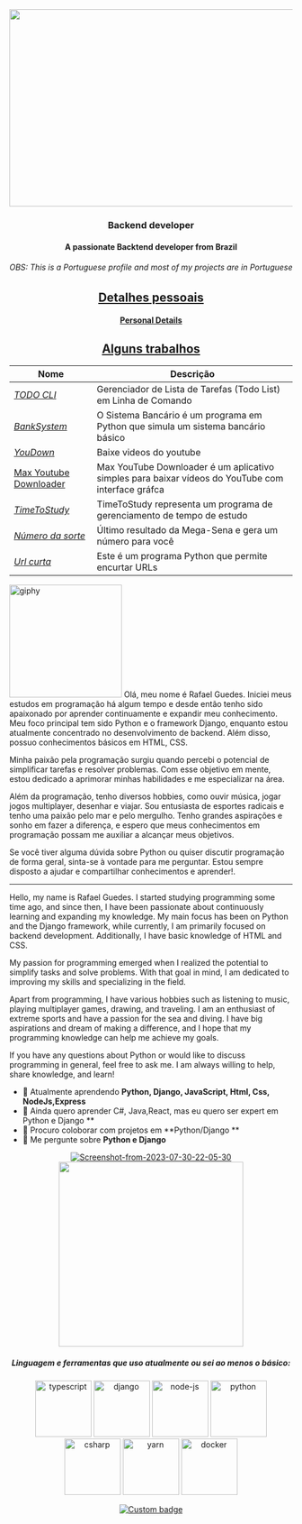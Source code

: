 <div align="center">
   <img width="700" height="350" src="https://media3.giphy.com/media/v1.Y2lkPTc5MGI3NjExNW0wZmY5MXZ3YWQwdXN1YWE5dG1sbWhmZ2x1aGhwcW8yNjRvNHdicCZlcD12MV9pbnRlcm5hbF9naWZfYnlfaWQmY3Q9Zw/coxQHKASG60HrHtvkt/giphy.gif">
</div>




<h3 align="center">Backend developer</h3>
<h4 align="center">A passionate Backtend developer from Brazil</h4>
<h6 align="center">OBS: This is a Portuguese profile and most of my projects are in Portuguese </h6>
<h2 align="center"><u>Detalhes pessoais</u></h2>
<h4 align="center"><u>Personal Details</u></h4>

<p align="center">

<h2 align="center"><u>Alguns trabalhos</u></h2>

| Nome                  | Descrição                                            |
| ----------------------|------------------------------------------------------- |
| _[TODO CLI](https://github.com/guedes2142/TODO-List-CLI-Python/tree/main)_    |Gerenciador de Lista de Tarefas (Todo List) em Linha de Comando|
| _[BankSystem](https://github.com/guedes2142/BankSystem)_                     | O Sistema Bancário é um programa em Python que simula um sistema bancário básico|
| _[YouDown](https://github.com/guedes2142/YouDown)_                             | Baixe videos do youtube                                                 |
| [Max Youtube Downloader](https://github.com/guedes2142/Max-YouTube-Downloader)|Max YouTube Downloader é um aplicativo simples para baixar vídeos do YouTube com interface gráfca| 
| _[TimeToStudy](https://github.com/guedes2142/TimeToStudy)_                     | TimeToStudy representa um programa de gerenciamento de tempo de estudo  |
| _[Número da sorte](https://github.com/guedes2142/numero-da-sorte)_             | Último resultado da Mega-Sena e gera um número para você                |
| _[Url curta](https://github.com/guedes2142/url-curta-CLI)_                     | Este é um programa Python que permite encurtar URLs                     |


<a href="https://imgbb.com/"><img width=200 height=200 src="https://i.ibb.co/Zfjw9RL/giphy.webp" alt="giphy" border="0"></a> Olá, meu nome é Rafael Guedes. Iniciei meus estudos em programação há algum tempo e desde então tenho sido apaixonado por aprender continuamente e expandir meu conhecimento. Meu foco principal tem sido Python e o framework Django, enquanto estou atualmente concentrado no desenvolvimento de backend. Além disso, possuo conhecimentos básicos em HTML, CSS.

Minha paixão pela programação surgiu quando percebi o potencial de simplificar tarefas e resolver problemas. Com esse objetivo em mente, estou dedicado a aprimorar minhas habilidades e me especializar na área.

Além da programação, tenho diversos hobbies, como ouvir música, jogar jogos multiplayer, desenhar e viajar. Sou entusiasta de esportes radicais e tenho uma paixão pelo mar e pelo mergulho. Tenho grandes aspirações e sonho em fazer a diferença, e espero que meus conhecimentos em programação possam me auxiliar a alcançar meus objetivos.

Se você tiver alguma dúvida sobre Python ou quiser discutir programação de forma geral, sinta-se à vontade para me perguntar. Estou sempre disposto a ajudar e compartilhar conhecimentos e aprender!.
_________________________________________________________________________________________________________________________________
Hello, my name is Rafael Guedes. I started studying programming some time ago, and since then, I have been passionate about continuously learning and expanding my knowledge. My main focus has been on Python and the Django framework, while currently, I am primarily focused on backend development. Additionally, I have basic knowledge of HTML and CSS.

My passion for programming emerged when I realized the potential to simplify tasks and solve problems. With that goal in mind, I am dedicated to improving my skills and specializing in the field.

Apart from programming, I have various hobbies such as listening to music, playing multiplayer games, drawing, and traveling. I am an enthusiast of extreme sports and have a passion for the sea and diving. I have big aspirations and dream of making a difference, and I hope that my programming knowledge can help me achieve my goals.

If you have any questions about Python or would like to discuss programming in general, feel free to ask me. I am always willing to help, share knowledge, and learn!
   
</p>



- 🌱 Atualmente aprendendo **Python, Django, JavaScript, Html, Css, NodeJs,Express**
- 🌱 Ainda quero aprender C#, Java,React, mas eu quero ser expert em Python e Django **
- 👯 Procuro coloborar com projetos em  **Python/Django **
- 💬 Me pergunte sobre **Python e Django**

<p align="center">
  <a href="https://imgbb.com/"><img src="https://i.ibb.co/HGHgzLq/Screenshot-from-2023-07-30-22-05-30.png" alt="Screenshot-from-2023-07-30-22-05-30" border="0"></a>
  <img width="328" height="328" src="https://media1.giphy.com/media/xT8qBhrlNooHBYR9f2/giphy.gif?cid=ecf05e47t6pdt4l4dj7jt2rvcox1pen4pfmj4dqj469984vg&ep=v1_gifs_search&rid=giphy.gif&ct=g">
</p>


<h5 align="center">Linguagem e ferramentas que uso atualmente ou sei ao menos o básico:</h5>

<div align="center">
  <a href="https://imgbb.com/"><img width="100" height="100" src="https://i.ibb.co/3N1zLBM/typescript.png" alt="typescript" border="0"></a> 
  <a href="https://imgbb.com/"><img width="100" height="100" src="https://i.ibb.co/5LZ279F/django.png" alt="django" border="0"></a> 
  <a href="https://imgbb.com/"><img width="100" height="100" src="https://i.ibb.co/nj6wDbg/node-js.png" alt="node-js" border="0"></a> 
  <a href="https://imgbb.com/"><img width="100" height="100" src="https://i.ibb.co/48cxmPk/python.png" alt="python" border="0"></a> 
  <a href="https://imgbb.com/"><img width="100" height="100" src="https://i.ibb.co/vQBDL4K/csharp.png" alt="csharp" border="0"></a>
  <a href="https://imgbb.com/"><img width="100" height="100" src="https://i.ibb.co/pQ0DP22/yarn.png" alt="yarn" border="0"></a> 
  <a href="https://imgbb.com/"><img width="100" height="100" src="https://i.ibb.co/yhq1CRY/docker.png" alt="docker" border="0"></a>
</div>
<p align="center">
  <a href="https://codetime.dev">
    <img alt="Custom badge" src="https://img.shields.io/endpoint?style=flat-square&url=https%3A%2F%2Fapi.codetime.dev%2Fshield%3Fid%3D17711%26project%3D%26in%3D0">
  </a>
</p>


